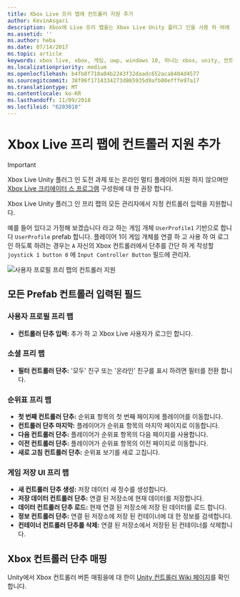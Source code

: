 ```yaml
---
title: Xbox Live 프리 팹에 컨트롤러 지원 추가
author: KevinAsgari
description: Xbox에 Live 프리 팹을는 Xbox Live Unity 플러그 인을 사용 하 여에 컨트롤러 지원 추가
ms.assetid: ''
ms.author: heba
ms.date: 07/14/2017
ms.topic: article
keywords: xbox live, xbox, 게임, uwp, windows 10, 하나는 xbox, unity, 컨트롤러 지원
ms.localizationpriority: medium
ms.openlocfilehash: b4fb8f710a04b2243f32daadc652aca8404d4577
ms.sourcegitcommit: 38f06f1714334273d865935d9afb80efffe97a17
ms.translationtype: MT
ms.contentlocale: ko-KR
ms.lasthandoff: 11/09/2018
ms.locfileid: "6203010"
---
```

# <a name="add-controller-support-to-xbox-live-prefabs"></a>Xbox Live 프리 팹에 컨트롤러 지원 추가

> [!IMPORTANT]
> Xbox Live Unity 플러그 인 도전 과제 또는 온라인 멀티 플레이어 지원 하지 않으며만 [Xbox Live 크리에이터 스 프로그램](../developer-program-overview.md) 구성원에 대 한 권장 합니다.

Xbox Live Unity 플러그 인 프리 팹의 모든 관리자에서 지정 컨트롤러 입력을 지원합니다.

예를 들어 있다고 가정해 보겠습니다 라고 하는 게임 개체 `UserProfile1` 기반으로 합니다 `UserProfile` prefab 합니다. 플레이어 1이 게임 개체를 연결 하 고 사용 하 여 로그인 하도록 하려는 경우는 `A` 자신의 Xbox 컨트롤러에서 단추를 간단 하 게 작성할 `joystick 1 button 0` 에 `Input Controller Button` 필드에 관리자.

  ![사용자 프로필 프리 팹의 컨트롤러 지원](../images/unity/controller-support-example.png)

## <a name="all-prefab-controller-input-fields"></a>모든 Prefab 컨트롤러 입력된 필드
### <a name="userprofile-prefab"></a>사용자 프로필 프리 팹
- **컨트롤러 단추 입력:** 추가 하 고 Xbox Live 사용자가 로그인 합니다.

### <a name="social-prefab"></a>소셜 프리 팹
- **필터 컨트롤러 단추:** '모두' 친구 또는 '온라인' 친구를 표시 하려면 필터를 전환 합니다.

### <a name="leaderboard-prefab"></a>순위표 프리 팹
- **첫 번째 컨트롤러 단추:** 순위표 항목의 첫 번째 페이지에 플레이어를 이동합니다.
- **컨트롤러 단추 마지막:** 플레이어가 순위표 항목의 마지막 페이지로 이동합니다.
- **다음 컨트롤러 단추:** 플레이어가 순위표 항목의 다음 페이지를 사용합니다.
- **이전 컨트롤러 단추:** 플레이어가 순위표 항목의 이전 페이지로 이동합니다.
- **새로 고침 컨트롤러 단추:** 순위표 보기를 새로 고칩니다.


### <a name="game-save-ui-prefab"></a>게임 저장 UI 프리 팹
- **새 컨트롤러 단추 생성:** 저장 데이터 새 정수를 생성합니다.
- **저장 데이터 컨트롤러 단추:** 연결 된 저장소에 현재 데이터를 저장합니다.
- **데이터 컨트롤러 단추 로드:** 현재 연결 된 저장소에 저장 된 데이터를 로드 합니다.
- **정보 컨트롤러 단추:** 연결 된 저장소에 저장 된 컨테이너에 대 한 정보를 검색합니다.
- **컨테이너 컨트롤러 단추를 삭제:** 연결 된 저장소에서 저장된 된 컨테이너를 삭제합니다.

## <a name="xbox-controller-button-mappings"></a>Xbox 컨트롤러 단추 매핑

Unity에서 Xbox 컨트롤러 버튼 매핑을에 대 한이 [Unity 컨트롤러 Wiki 페이지](http://wiki.unity3d.com/index.php?title=Xbox360Controller)를 확인 합니다.

